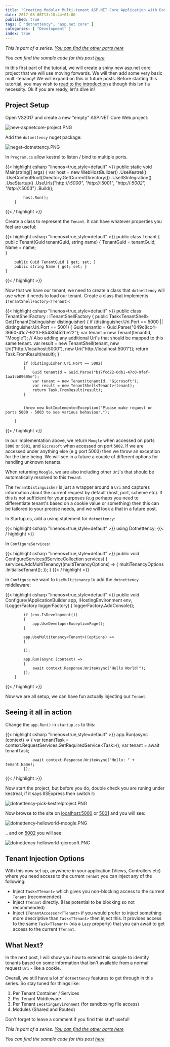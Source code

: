 ```yaml
---
title: "Creating Modular Multi-tenant ASP.NET Core Application with Dotnettency - Part 1"
date: 2017-08-06T13:18:44+01:00
published: true
tags: [ "dotnettency", "asp.net core" ]
categories: [ "Development" ]
index: true
---
```


*This is part of a series. [You can find the other parts here](/tags/dotnettency/)*

*You can find the sample code for this post [here](https://github.com/dazinator/Dotnettency.Samples)*

In this first part of the tutorial, we will create a shiny new asp.net core project that we will use moving forwards. We will then add some very basic multi-tenancy! We will expand on this in future posts.
Before starting this tutortial, you may wish to [read to the introduction](/tutorial/creating-modular-multi-tenant-asp-net-core-application-with-dotnettency/) although this isn't a necessity. Ok if you are ready, let's dive in!
<!--more--> 
## Project Setup

Open VS2017 and create a new "empty" ASP.NET Core Web project:

![new-aspnetcore-project.PNG](/img/new-aspnetcore-project.PNG)

Add the `dotnettency` nuget package:

![neget-dotnettency.PNG](/img/nugetdotnettency.PNG)

In `Program.cs` allow kestrel to listen / bind to multiple ports.

{{< highlight csharp "linenos=true,style=default" >}}
        public static void Main(string[] args)
        {
            var host = new WebHostBuilder()
                .UseKestrel()
                .UseContentRoot(Directory.GetCurrentDirectory())
                .UseIISIntegration()
                .UseStartup<Startup>()
                .UseUrls("http://*:5000", "http://*:5001", "http://*:5002", "http://*:5003")
                .Build();

            host.Run();
        }
{{< / highlight >}}

Create a class to represent the `Tenant`. It can have whatever properties you feel are useful:

{{< highlight csharp "linenos=true,style=default" >}}
    public class Tenant
    {
        public Tenant(Guid tenantGuid, string name)
        {
            TenantGuid = tenantGuid;   
            Name = name;                 
        }
      
        public Guid TenantGuid { get; set; }
        public string Name { get; set; }
    }
{{< / highlight >}}

Now that we have our tenant, we need to create a class that `dotnettency` will use when it needs to load our tenant. Create a class that implements `ITenantShellFactory<TTenant>`:


{{< highlight csharp "linenos=true,style=default" >}}
    public class TenantShellFactory : ITenantShellFactory<Tenant>
    {
        public Task<TenantShell<Tenant>> Get(TenantDistinguisher distinguisher)
        {
            if (distinguisher.Uri.Port == 5000 || distinguisher.Uri.Port == 5001)
            {
                Guid tenantId = Guid.Parse("049c8cc4-3660-41c7-92f0-85430452be22");
                var tenant = new Tenant(tenantId, "Moogle");
                // Also adding any additional Uri's that should be mapped to this same tenant.
                var result = new TenantShell<Tenant>(tenant, new Uri("http://localhost:5000"),
                                                             new Uri("http://localhost:5001"));
                return Task.FromResult(result);
            }

            if (distinguisher.Uri.Port == 5002)
            {
                Guid tenantId = Guid.Parse("b17fcd22-0db1-47c0-9fef-1aa1cb09605e");
                var tenant = new Tenant(tenantId, "Gicrosoft");
                var result = new TenantShell<Tenant>(tenant);
                return Task.FromResult(result);
            }


            throw new NotImplementedException("Please make request on ports 5000 - 5003 to see various behaviour.");

        }
{{< / highlight >}}

In our implementation above, we return `Moogle` when accessed on ports `5000` or `5001`, and `Gicrosoft` when accessed on port `5002`. If we are accessed under anything else (e.g port 5003) then we throw an exception for the time being. We will see in a future a couple of different options for handling unknown tenants.

When returning `Moogle`, we are also including other `Uri`'s that should be automatically resolved to this `Tenant`.

The `TenantDistinguisher` is just a wrapper around a `Uri` and captures information about the current request by default (host, port, scheme etc). If this is not sufficient for your purposes (e.g perhaps you need to differentiate tenant's based on a cookie value or something) then this can be tailored to your precise needs, and we will look a that in a future post.

In Startup.cs, add a using statement for `dotnettency`:

{{< highlight csharp "linenos=true,style=default" >}}
using Dotnettency;
{{< / highlight >}}

In `ConfigureServices`:

{{< highlight csharp "linenos=true,style=default" >}}
        public void ConfigureServices(IServiceCollection services)
        {
            services.AddMultiTenancy<Tenant>((multiTenancyOptions) =>
            {
                multiTenancyOptions
                    .InitialiseTenant<TenantShellFactory>();
            });
        }
{{< / highlight >}}

In `Configure` we want to `UseMultitenancy` to add the `dotnettency` middleware:

{{< highlight csharp "linenos=true,style=default" >}}
        public void Configure(IApplicationBuilder app, IHostingEnvironment env, ILoggerFactory loggerFactory)
        {
            loggerFactory.AddConsole();

            if (env.IsDevelopment())
            {
                app.UseDeveloperExceptionPage();
            }

            app.UseMultitenancy<Tenant>((options) =>
            {
                
            });

            app.Run(async (context) =>
            {
                await context.Response.WriteAsync("Hello World!");
            });
        }
{{< / highlight >}}

Now we are all setup, we can have fun actually injecting our `Tenant`.

## Seeing it all in action

Change the `app.Run()` in `startup.cs` to this:

{{< highlight csharp "linenos=true,style=default" >}}
            app.Run(async (context) =>
            {
                var tenantTask = context.RequestServices.GetRequiredService<Task<Tenant>>();
                var tenant = await tenantTask;

                await context.Response.WriteAsync("Hello: " + tenant.Name);
            });
{{< / highlight >}}


Now start the project, but before you do, double check you are runing under kestreal, if it says IISExpress then switch it:

![dotnettency-pick-kestrelproject.PNG](/img/dotnettencypickkestrelproject.PNG)

Now browse to the site on [localhost:5000](http://localhost:5000) or [5001](http://localhost:5001) and you will see:

![dotnettency-helloworld-moogle.PNG](/img/dotnettencyhelloworldmoogle.PNG)

.. and on [5002](http://localhost:5002) you will see:

![dotnettency-helloworld-gicrosoft.PNG](/img/dotnettencyhelloworldgicrosoft.PNG)

## Tenant Injection Options

With this now set up, anywhere in your application (Views, Controllers etc) where you need access to the current `Tenant` you can inject any of the following:

- Inject `Task<TTenant>` which gives you non-blocking access to the current `Tenant` (recommended)
- Inject `TTenant` directly. (Has potential to be blocking so not recommended)
- Inject `ITenantAccessor<TTenant>` if you would prefer to inject something more descriptive than `Task<TTenant>` then inject this. It provides access to the same `Task<TTenant>` (via a `Lazy` property) that you can await to get access to the current `TTenant`. 

## What Next?

In the next post, I will show you how to extend this sample to identify tenants based on some information that isn't available from a normal request `Uri` - like a cookie.

Overall, we still have a lot of `dotnettency` features to get through in this series. So stay tuned for things like:

1. Per Tenant Container / Services
2. Per Tenant Middleware
3. Per Tenant `IHostingEnvironment` (for sandboxing file access)
4. Modules (Shared and Routed)

Don't forget to leave a comment if you find this stuff useful!


*This is part of a series. [You can find the other parts here](/tags/dotnettency/)*

*You can find the sample code for this post [here](https://github.com/dazinator/Dotnettency.Samples)*